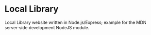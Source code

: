# Local Library

Local Library website written in Node.js/Express; example for the MDN server-side development NodeJS module.
